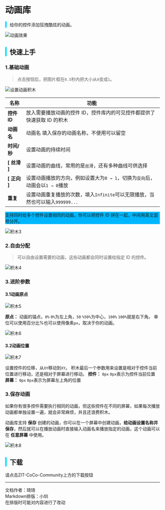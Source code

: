 # 动画库
<div style="border-left: 5px solid rgb(0, 225, 255); padding-left: 10px;">
  给你的控件添加狂拽酷炫的动画。
</div>

![动画效果](https://cc.zitzhen.cn/control/%E5%8A%A8%E7%94%BB%E5%BA%93-Qii/images/1.gif)

<div style="border-left: 5px solid rgb(0, 225, 255); padding-left: 10px;">
<h2>快速上手</h2>
</div>

### 1.基础动画
>  点击按钮后，把图片框在`0.5`秒内把大小从`0`变成`1`。

![设置动画积木](https://cc.zitzhen.cn/control/%E5%8A%A8%E7%94%BB%E5%BA%93-Qii//images/2.png)

|名称|功能|
|---|---|
|**控件ID**|放入需要播放动画的控件 ID，控件库内的可见控件都提供了快速获取 ID 的积木|
|**动画名**|动画名	填入保存的动画名称，不使用可以留空|
|**时间/秒**|设置动画的持续时间|
|**[ 丝滑 ]**|设置动画的曲线，常用的是`丝滑`，还有多种曲线可供选择|
|**[ 正向 ]**|设置动画播放的方向，例如设置大为`0 → 1`，切换为`反向`后，动画会以`1 → 0`播放|
|**重复**|设置动画重复播放的次数，填入`Infinite`可以无限播放，当然也可以输入`999999...`|

<div style="background-color: rgb(0, 183, 255);">
 支持同时给多个控件设置相同的动画，你可以把控件 ID 拼在一起，中间用英文逗号分开。
</div>

![积木3](https://cc.zitzhen.cn/control/%E5%8A%A8%E7%94%BB%E5%BA%93-Qii/images/3.png)

### 2.自由分配

>  可以自由设置需要的动画，这些动画都会同时设置给指定 ID 的控件。

![积木4](https://cc.zitzhen.cn/control/%E5%8A%A8%E7%94%BB%E5%BA%93-Qii/images/4.png)

### 3.进阶参数
#### 3.1动画原点

![积木5](https://cc.zitzhen.cn/control/%E5%8A%A8%E7%94%BB%E5%BA%93-Qii/images/5.png)

**原点：** 动画的锚点，`0%` `0%`为左上角，`50` `%50%`为中心，`100%` `100%`就是右下角。
单位可以使用百分比%也可以使用像素`px`，取决于你的动画。

![积木6](https://cc.zitzhen.cn/control/%E5%8A%A8%E7%94%BB%E5%BA%93-Qii/images/6.png)

#### 3.2动画位置

![积木7](https://cc.zitzhen.cn/control/%E5%8A%A8%E7%94%BB%E5%BA%93-Qii/images/7.png)

设置控件的位移，从`XY`移动到`XY`。
积木最后一个参数用来设置是相对于控件当前位置进行移动，还是相对于屏幕进行移动。
**控件：** `0px` `0px`表示为控件当前位置
**屏幕：** `0px` `0px`表示为屏幕左上角的位置

### 3.保存动画

如果你有很多控件需要执行相同的动画，但这些控件在不同的屏幕，如果每次播放动画都单独设置一遍，就会非常麻烦，并且还浪费积木。

动画库支持 **保存** 创建的动画，你可以在一个屏幕中创建动画，**给动画设置名称并保存**，然后就可以在播放动画时直接输入动画名来播放指定的动画，这个动画可以在 **任意屏幕** 中使用。

![积木8](https://cc.zitzhen.cn/control/%E5%8A%A8%E7%94%BB%E5%BA%93-Qii/images/8.png)

<div style="border-left: 5px solid rgb(0, 225, 255); padding-left: 10px;">
<h2> 下载</h2>
</div>
请点击ZIT-CoCo-Community上方的下载按钮

---
文档作者：琦琦  
Markdown排版：小圳  
在排版时可能对内容进行了改动  